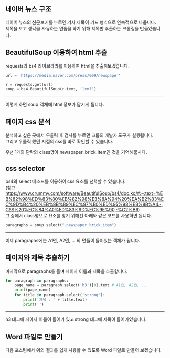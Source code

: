 <!-- [python/크롤링] 네이버 뉴스 크롤링 by BeautifulSoup4(bs4)  -->
## 네이버 뉴스 구조
네이버 뉴스의 신문보기를 누르면 기사 제목이 카드 형식으로 연속적으로 나옵니다.  
제목을 보고 생각을 사유하는 연습을 하기 위해 제목만 추출하는 크롤링을 만들었습니다.  

## BeautifulSoup 이용하여 html 추출
requests와 bs4 라이브러리를 이용하여 html을 추출해보겠습니다.  

~~~python
url = 'https://media.naver.com/press/009/newspaper'

r = requests.get(url)
soup = bs4.BeautifulSoup(r.text, 'lxml')
~~~
---
이렇게 하면 soup 객체에 html 정보가 담기게 됩니다.  

## 페이지 css 분석
분석하고 싶은 곳에서 우클릭 후 검사를 누르면 크롬의 개발자 도구가 실행됩니다.  
그리고 우클릭 했던 지점의 css를 바로 확인할 수 있습니다.  

우선 1개의 단락의 class명이 newspaper_brick_item인 것을 기억해둡시다.

## css selector
bs4의 select 메소드를 이용하여 css 요소를 선택할 수 있습니다.  
(참고 : <https://www.crummy.com/software/BeautifulSoup/bs4/doc.ko/#:~:text=%EB%82%98%ED%83%80%EB%82%98%EB%8A%94%20%EA%B2%83%EC%9D%B4%20%EB%8B%B9%EC%97%B0%ED%95%98%EB%8B%A4.-,CSS%20%EC%84%A0%ED%83%9D%EC%9E%90,-%C2%B6>)  
그 중에서 class명으로 요소를 찾기 위해선 아래와 같은 코드를 사용하면 됩니다.  

~~~python
paragraphs = soup.select(".newspaper_brick_item")
~~~
---
이제 paragraphs에는 A1면, A2면, ... 의 면들이 들어있는 객체가 됩니다.  

## 페이지와 제묵 추출하기
마지막으로 paragraphs를 돌며 페이지 이름과 제목을 추출합니다.  

~~~python
for paragraph in paragraphs:
    page_name = paragraph.select('h3')[0].text # A1면, A2면, ...
    print(page_name)
    for title in paragraph.select('strong'):
        print('제목 : ' + title.text)
        print('')
~~~
---
h3 태그에 페이지 이름이 들어가 있고 strong 태그에 제목이 들어가있습니다.  

## Word 파일로 만들기
다음 포스팅에서 위의 결과를 쉽게 사용할 수 있도록 Word 파일로 만들어 보겠습니다.